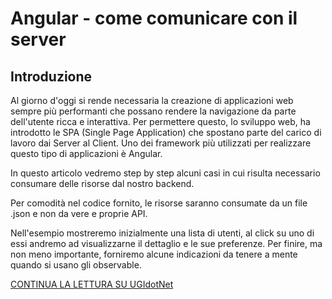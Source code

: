# Angular - come comunicare con il server
## Introduzione

Al giorno d'oggi si rende necessaria la creazione di applicazioni web sempre più performanti che possano rendere la navigazione da parte dell'utente ricca e interattiva.
Per permettere questo, lo sviluppo web, ha introdotto le SPA (Single Page Application) che spostano parte del carico di lavoro dai Server al Client.
Uno dei framework più utilizzati per realizzare questo tipo di applicazioni è Angular.

In questo articolo vedremo step by step alcuni casi in cui risulta necessario consumare delle risorse dal nostro backend.

Per comodità nel codice fornito, le risorse saranno consumate da un file .json e non da vere e proprie API.

Nell'esempio mostreremo inizialmente una lista di utenti, al click su uno di essi andremo ad visualizzarne il dettaglio e le sue preferenze. Per finire, ma non meno importante, forniremo alcune indicazioni da tenere a mente quando si usano gli observable.

[CONTINUA LA LETTURA SU UGIdotNet](https://www.ugidotnet.org/articoli/1879/Angular-comunicare-con-il-server-mediante-servizi) 
		